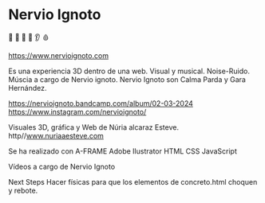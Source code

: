 # Nervio Ignoto #

🥽 🎵 🎹 🎤 👂 🩸

https://www.nervioignoto.com

Es una experiencia 3D dentro de una web.
Visual y musical.
Noise-Ruido.
Múscia a cargo de Nervio ignoto.
Nervio Ignoto son Calma Parda y Gara Hernández.

https://nervioignoto.bandcamp.com/album/02-03-2024
https://www.instagram.com/nervioignoto/

Visuales 3D, gráfica y  Web de Núria alcaraz Esteve.
http//www.nuriaaesteve.com

Se ha realizado con
A-FRAME
Adobe Ilustrator
HTML
CSS
JavaScript

Vídeos a cargo de Nervio Ignoto

Next Steps
Hacer físicas para que los elementos de concreto.html choquen y rebote.

